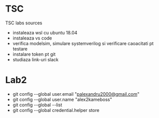 # TSC
TSC labs sources

- instaleaza wsl cu ubuntu 18.04
- instaleaza vs code
- verifica modelsim, simulare systemverilog si verificare caoacitati pt testare
- instalare token pt git
- studiaza link-uri slack

# Lab2

- git config --global user.email "palexandru2000@gmail.com"
- git config --global user.name "alex2kameboss"
- git config --global --list
- git config --global credential.helper store
